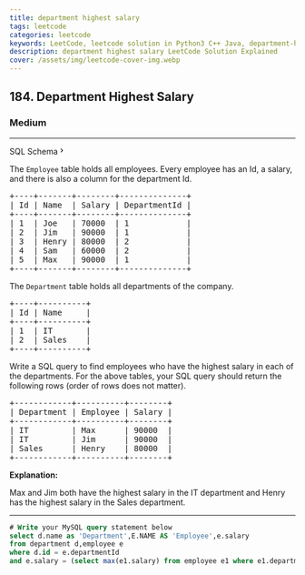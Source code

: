 ```yaml
---
title: department highest salary
tags: leetcode
categories: leetcode
keywords: LeetCode, leetcode solution in Python3 C++ Java, department-highest-salary solution
description: department highest salary LeetCode Solution Explained
cover: /assets/img/leetcode-cover-img.webp
---
```



<h2>184. Department Highest Salary</h2><h3>Medium</h3><hr><div class="sql-schema-wrapper__3VBi"><a class="sql-schema-link__3cEg">SQL Schema<svg viewBox="0 0 24 24" width="1em" height="1em" class="icon__1Md2"><path fill-rule="evenodd" d="M10 6L8.59 7.41 13.17 12l-4.58 4.59L10 18l6-6z"></path></svg></a></div><div><p>The <code>Employee</code> table holds all employees. Every employee has an Id, a salary, and there is also a column for the department Id.</p>

<pre>+----+-------+--------+--------------+
| Id | Name  | Salary | DepartmentId |
+----+-------+--------+--------------+
| 1  | Joe   | 70000  | 1            |
| 2 &nbsp;| Jim &nbsp; | 90000 &nbsp;| 1 &nbsp; &nbsp; &nbsp; &nbsp; &nbsp; &nbsp;|
| 3  | Henry | 80000  | 2            |
| 4  | Sam   | 60000  | 2            |
| 5  | Max   | 90000  | 1            |
+----+-------+--------+--------------+
</pre>

<p>The <code>Department</code> table holds all departments of the company.</p>

<pre>+----+----------+
| Id | Name     |
+----+----------+
| 1  | IT       |
| 2  | Sales    |
+----+----------+
</pre>

<p>Write a SQL query to find employees who have the highest salary in each of the departments.&nbsp;For the above tables, your SQL query should return the following rows (order of rows does not matter).</p>

<pre>+------------+----------+--------+
| Department | Employee | Salary |
+------------+----------+--------+
| IT         | Max      | 90000  |
| IT &nbsp; &nbsp; &nbsp; &nbsp; | Jim &nbsp; &nbsp; &nbsp;| 90000 &nbsp;|
| Sales      | Henry    | 80000  |
+------------+----------+--------+
</pre>

<p><strong>Explanation:</strong></p>

<p>Max and Jim both have&nbsp;the highest salary in the IT department and Henry has the highest salary in the Sales department.</p>
</div>

---




```sql
# Write your MySQL query statement below
select d.name as 'Department',E.NAME AS 'Employee',e.salary
from department d,employee e
where d.id = e.departmentId
and e.salary = (select max(e1.salary) from employee e1 where e1.departmentId = d.id)
```
